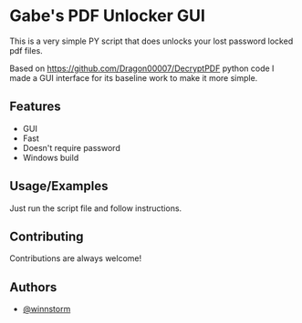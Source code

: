 
# Gabe's PDF Unlocker GUI

This is a very simple PY script that does unlocks your lost password locked pdf files.

Based on https://github.com/Dragon00007/DecryptPDF python code I made a GUI interface for its baseline work to make it more simple.
## Features

- GUI
- Fast 
- Doesn't require password
- Windows build


## Usage/Examples

Just run the script file and follow instructions.
## Contributing

Contributions are always welcome!


## Authors

- [@winnstorm](https://www.github.com/winnstorm)


